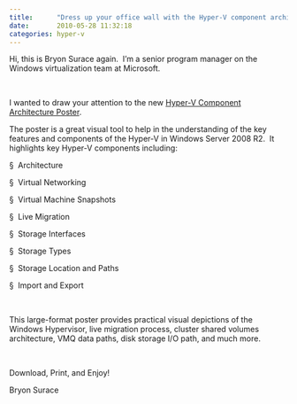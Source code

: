 ```yaml
---
title:      "Dress up your office wall with the Hyper-V component architecture poster"
date:       2010-05-28 11:32:18
categories: hyper-v
---
```

Hi, this is Bryon Surace again.  I’m a senior program manager on the Windows virtualization team at Microsoft. 

 

I wanted to draw your attention to the new [Hyper-V Component Architecture Poster](http://www.microsoft.com/downloads/details.aspx?displaylang=en&FamilyID=5567b22a-8c47-4840-a88d-23146fd93151).   

[](http://www.microsoft.com/downloads/details.aspx?displaylang=en&FamilyID=5567b22a-8c47-4840-a88d-23146fd93151)

The poster is a great visual tool to help in the understanding of the key features and components of the Hyper-V in Windows Server 2008 R2.  It highlights key Hyper-V components including:

§  Architecture

§  Virtual Networking 

§  Virtual Machine Snapshots 

§  Live Migration

§  Storage Interfaces

§  Storage Types

§  Storage Location and Paths

§  Import and Export

 

This large-format poster provides practical visual depictions of the Windows Hypervisor, live migration process, cluster shared volumes architecture, VMQ data paths, disk storage I/O path, and much more.

 

Download, Print, and Enjoy!

Bryon Surace

 
